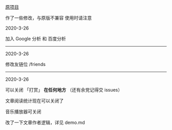 [原项目](https://github.com/honjun/hexo-theme-sakura)

作了一些修改，与原版不兼容
使用时请注意




2020-3-26

加入 Google 分析 和 百度分析

---


2020-3-26

修改友链位 /friends

---

2020-3-26

可以关闭 「打赏」 **在任何地方** （还有余党记得交 issues）

文章阅读统计现在可以关闭了

音乐播放器可关闭

改了一下文章作者逻辑，详见 demo.md